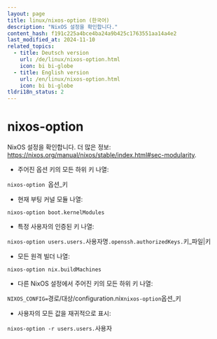 ```yaml
---
layout: page
title: linux/nixos-option (한국어)
description: "NixOS 설정을 확인합니다."
content_hash: f191c225a4bce4ba24a9b425c1763551aa14a4e2
last_modified_at: 2024-11-10
related_topics:
  - title: Deutsch version
    url: /de/linux/nixos-option.html
    icon: bi bi-globe
  - title: English version
    url: /en/linux/nixos-option.html
    icon: bi bi-globe
tldri18n_status: 2
---
```

# nixos-option

NixOS 설정을 확인합니다.
더 많은 정보: <https://nixos.org/manual/nixos/stable/index.html#sec-modularity>.

- 주어진 옵션 키의 모든 하위 키 나열:

`nixos-option `<span class="tldr-var badge badge-pill bg-dark-lm bg-white-dm text-white-lm text-dark-dm font-weight-bold">옵션_키</span>

- 현재 부팅 커널 모듈 나열:

`nixos-option boot.kernelModules`

- 특정 사용자의 인증된 키 나열:

`nixos-option users.users.`<span class="tldr-var badge badge-pill bg-dark-lm bg-white-dm text-white-lm text-dark-dm font-weight-bold">사용자명</span>`.openssh.authorizedKeys.`<span class="tldr-var badge badge-pill bg-dark-lm bg-white-dm text-white-lm text-dark-dm font-weight-bold">키_파일|키</span>

- 모든 원격 빌더 나열:

`nixos-option nix.buildMachines`

- 다른 NixOS 설정에서 주어진 키의 모든 하위 키 나열:

`NIXOS_CONFIG=`<span class="tldr-var badge badge-pill bg-dark-lm bg-white-dm text-white-lm text-dark-dm font-weight-bold">경로/대상/configuration.nix</span>` nixos-option `<span class="tldr-var badge badge-pill bg-dark-lm bg-white-dm text-white-lm text-dark-dm font-weight-bold">옵션_키</span>

- 사용자의 모든 값을 재귀적으로 표시:

`nixos-option -r users.users.`<span class="tldr-var badge badge-pill bg-dark-lm bg-white-dm text-white-lm text-dark-dm font-weight-bold">사용자</span>
